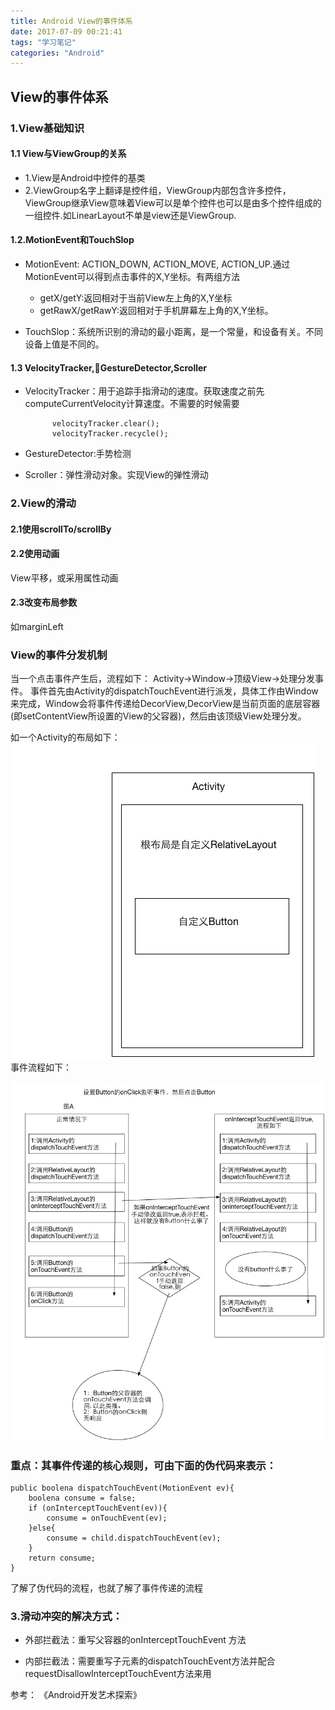 ```yaml
---
title: Android View的事件体系
date: 2017-07-09 00:21:41
tags: "学习笔记"
categories: "Android"
---
```


## View的事件体系
### 1.View基础知识
#### 1.1 View与ViewGroup的关系

* 1.View是Android中控件的基类
* 2.ViewGroup名字上翻译是控件组，ViewGroup内部包含许多控件，ViewGroup继承View意味着View可以是单个控件也可以是由多个控件组成的一组控件.如LinearLayout不单是view还是ViewGroup.

#### 1.2.MotionEvent和TouchSlop
* MotionEvent: ACTION_DOWN, ACTION_MOVE, ACTION_UP.通过MotionEvent可以得到点击事件的X,Y坐标。有两组方法
	
	
	* getX/getY:返回相对于当前View左上角的X,Y坐标
	* getRawX/getRawY:返回相对于手机屏幕左上角的X,Y坐标。

* TouchSlop：系统所识别的滑动的最小距离，是一个常量，和设备有关。不同设备上值是不同的。

#### 1.3 VelocityTracker,GestureDetector,Scroller

* VelocityTracker：用于追踪手指滑动的速度。获取速度之前先computeCurrentVelocity计算速度。不需要的时候需要
				
			velocityTracker.clear();
			velocityTracker.recycle();
			
* GestureDetector:手势检测			
* Scroller：弹性滑动对象。实现View的弹性滑动

### 2.View的滑动
#### 2.1使用scrollTo/scrollBy
#### 2.2使用动画
View平移，或采用属性动画
#### 2.3改变布局参数
如marginLeft

### View的事件分发机制
当一个点击事件产生后，流程如下：
Activity->Window->顶级View->处理分发事件。
事件首先由Activity的dispatchTouchEvent进行派发，具体工作由Window来完成，Window会将事件传递给DecorView,DecorView是当前页面的底层容器(即setContentView所设置的View的父容器)，然后由该顶级View处理分发。

如一个Activity的布局如下：
![Activity布局](https://raw.githubusercontent.com/sheltonliu/sheltonliu.github.io/hexo/blog/MarkdownPhotos/2017/07/08/Activity%E5%B8%83%E5%B1%80.jpg)
事件流程如下：

![事件分发流程](https://raw.githubusercontent.com/sheltonliu/sheltonliu.github.io/hexo/blog/MarkdownPhotos/2017/07/08/View%E4%BA%8B%E4%BB%B6%E6%B5%81%E7%A8%8B.jpg)

### 重点：其事件传递的核心规则，可由下面的伪代码来表示：
	
	public boolena dispatchTouchEvent(MotionEvent ev){
		boolena consume = false;
		if (onInterceptTouchEvent(ev)){
			consume = onTouchEvent(ev);
		}else{
			consume = child.dispatchTouchEvent(ev);
		}
		return consume; 
	}
了解了伪代码的流程，也就了解了事件传递的流程


### 3.滑动冲突的解决方式： 
* 外部拦截法：重写父容器的onInterceptTouchEvent 方法

* 内部拦截法：需要重写子元素的dispatchTouchEvent方法并配合requestDisallowInterceptTouchEvent方法来用

参考：
《Android开发艺术探索》